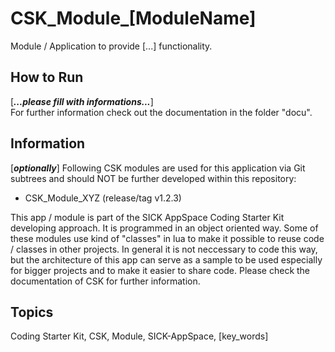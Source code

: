 # CSK_Module_[ModuleName]

Module / Application to provide [...] functionality.

## How to Run

[***...please fill with informations...***]  
For further information check out the documentation in the folder "docu".

## Information

[***optionally***]
Following CSK modules are used for this application via Git subtrees and should NOT be further developed within this repository:

  * CSK_Module_XYZ (release/tag v1.2.3)

This app / module is part of the SICK AppSpace Coding Starter Kit developing approach.
It is programmed in an object oriented way. Some of these modules use kind of "classes" in lua to make it possible to reuse
code / classes in other projects. In general it is not neccessary to code this way, but the architecture of this app
can serve as a sample to be used especially for bigger projects and to make it easier to share code.
Please check the documentation of CSK for further information.

## Topics

Coding Starter Kit, CSK, Module, SICK-AppSpace, [key_words]

